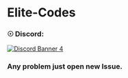 # Elite-Codes

### ☉ Discord:
[![Discord Banner 4](https://discordapp.com/api/guilds/649281025398013952/widget.png?style=banner4)](https://discord.gg/nN5uA5qGnA)

### Any problem just open new Issue.
